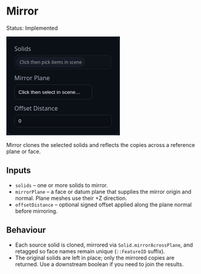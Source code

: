 # Mirror

Status: Implemented

![Mirror feature dialog](Mirror.png)

Mirror clones the selected solids and reflects the copies across a reference plane or face.

## Inputs
- `solids` – one or more solids to mirror.
- `mirrorPlane` – a face or datum plane that supplies the mirror origin and normal. Plane meshes use their +Z direction.
- `offsetDistance` – optional signed offset applied along the plane normal before mirroring.

## Behaviour
- Each source solid is cloned, mirrored via `Solid.mirrorAcrossPlane`, and retagged so face names remain unique (`::FeatureID` suffix).
- The original solids are left in place; only the mirrored copies are returned. Use a downstream boolean if you need to join the results.
